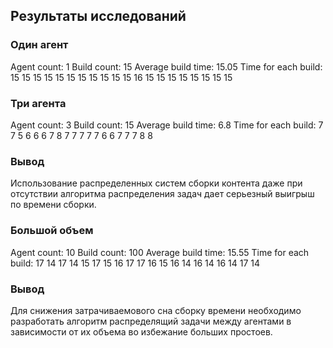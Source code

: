 ## Результаты исследований

### Один агент
Agent count: 1
Build count: 15
Average build time: 15.05
Time for each build:
15 15 15 15 15 15 15 15 15 15 15 16 15 15 15 15 15 15 15 15

### Три агента
Agent count: 3
Build count: 15
Average build time: 6.8
Time for each build:
7 7 5 6 6 6 7 8 7 7 7 7 7 6 6 7 7 7 8 8

### Вывод
Использование распределенных систем сборки контента даже при отсутствии алгоритма распределения задач дает серьезный выигрыш по времени сборки.

### Большой объем
Agent count: 10
Build count: 100
Average build time: 15.55
Time for each build:
17 14 17 14 15 17 15 16 17 17 16 15 16 14 16 14 16 14 17 14

### Вывод
Для снижения затрачиваемового сна сборку времени необходимо разработать алгоритм распределящий задачи между агентами в зависимости от их объема во избежание больших простоев.
